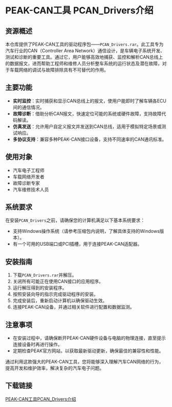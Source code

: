 # PEAK-CAN工具 PCAN_Drivers介绍

## 资源概述
本仓库提供了PEAK-CAN工具的驱动程序包——`PCAN_Drivers.rar`。此工具专为汽车行业的CAN（Controller Area Network）通信设计，是车辆电子系统开发、测试和诊断的重要工具。通过它，用户能够高效地捕获、监控和解析CAN总线上的数据报文，进而帮助工程师和维修人员分析整车系统的运行状态及潜在故障，对于车载网络的调试与故障排除具有不可替代的作用。

## 主要功能
- **实时监控**：实时捕获和显示CAN总线上的报文，使用户能即时了解车辆各ECU间的通信情况。
- **故障诊断**：借助分析CAN报文，快速定位可能的系统或硬件故障，支持故障代码解读。
- **仿真发送**：允许用户自定义报文并发送到CAN总线，适用于模拟特定场景或测试响应。
- **多协议支持**：兼容多种PEAK-CAN接口设备，支持不同速率的CAN通讯标准。
  
## 使用对象
- 汽车电子工程师
- 车载网络开发者
- 故障诊断专家
- 汽车维修技术人员

## 系统要求
在安装`PCAN_Drivers`之前，请确保您的计算机满足以下基本系统要求：
- 支持Windows操作系统（请参考压缩包内说明，了解具体支持的Windows版本）。
- 有一个可用的USB端口或PCI插槽，用于连接PEAK-CAN适配器。

## 安装指南
1. 下载`PCAN_Drivers.rar`并解压。
2. 关闭所有可能正在使用CAN接口的应用程序。
3. 运行解压得到的安装程序。
4. 按照安装向导的指示完成驱动程序的安装。
5. 完成安装后，重新启动计算机以确保驱动生效。
6. 连接PEAK-CAN设备，并通过相关软件进行配置和数据监测。

## 注意事项
- 在安装过程中，请确保断开PEAK-CAN硬件设备与电脑的物理连接，直至提示连接设备时再进行操作。
- 定期检查PEAK官方网站，以获取最新驱动更新，确保最佳的兼容性和性能。

通过利用这款强大的PEAK-CAN工具，您将能够深入理解汽车CAN网络的行为，提高开发和维护效率，解决复杂的汽车电子问题。

## 下载链接

[PEAK-CAN工具PCAN_Drivers介绍](https://pan.quark.cn/s/8ae2764d4ac6)